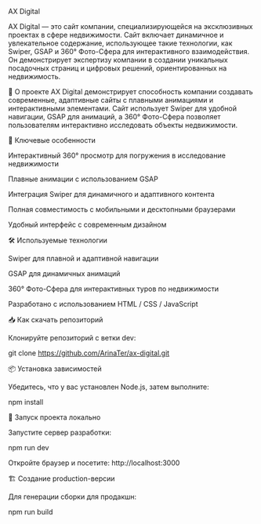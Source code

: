 AX Digital

AX Digital — это сайт компании, специализирующейся на эксклюзивных проектах в сфере недвижимости. Сайт включает динамичное и увлекательное содержание, использующее такие технологии, как Swiper, GSAP и 360° Фото-Сфера для интерактивного взаимодействия. Он демонстрирует экспертизу компании в создании уникальных посадочных страниц и цифровых решений, ориентированных на недвижимость.

📌 О проекте
AX Digital демонстрирует способность компании создавать современные, адаптивные сайты с плавными анимациями и интерактивными элементами. Сайт использует Swiper для удобной навигации, GSAP для анимаций, а 360° Фото-Сфера позволяет пользователям интерактивно исследовать объекты недвижимости.

🎯 Ключевые особенности

Интерактивный 360° просмотр для погружения в исследование недвижимости

Плавные анимации с использованием GSAP

Интеграция Swiper для динамичного и адаптивного контента

Полная совместимость с мобильными и десктопными браузерами

Удобный интерфейс с современным дизайном

🛠️ Используемые технологии

Swiper для плавной и адаптивной навигации

GSAP для динамичных анимаций

360° Фото-Сфера для интерактивных туров по недвижимости

Разработано с использованием HTML / CSS / JavaScript


📥 Как скачать репозиторий

Клонируйте репозиторий с ветки dev:

git clone https://github.com/ArinaTer/ax-digital.git

📦 Установка зависимостей

Убедитесь, что у вас установлен Node.js, затем выполните:

npm install

🚀 Запуск проекта локально

Запустите сервер разработки:

npm run dev

Откройте браузер и посетите: http://localhost:3000

🏗️ Создание production-версии

Для генерации сборки для продакшн:

npm run build
